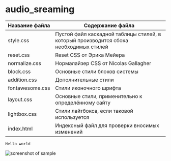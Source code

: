 # audio_sreaming

Название файла  | Содержание файла
----------------|----------------------
style.css       | Пустой файл каскадной таблицы стилей, в который производится сбока необходимых стилей
reset.css       | Reset CSS от Эрика Мейера
normalize.css   | Нормалайзер CSS от Nicolas Gallagher
block.css       | Основные стили блоков системы
addition.css    | Дополнительные стили
fontawesome.css | Стили иконочного шрифта
layout.css      | Основные стили, применительно к определённому сайту
lightbox.css    | Стили лайтбокса, если таковой используется
index.html      | Индексный файл для проверки вносимых изменений

`Hello world`

![screenshot of sample](https://github.com/fresh-ter/audio_streaming/blob/master/light-screen/dark_blue.bmp)




